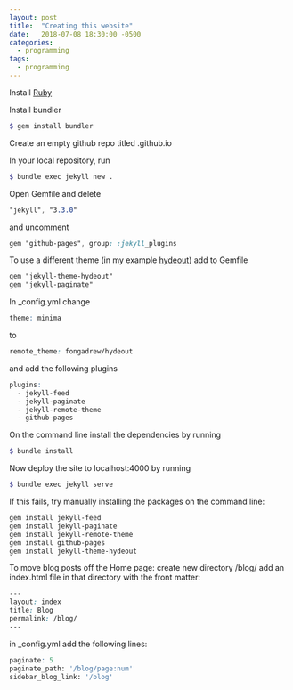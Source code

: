 ```yaml
---
layout: post
title:  "Creating this website"
date:   2018-07-08 18:30:00 -0500
categories: 
  - programming
tags: 
  - programming
---
```


Install [Ruby](https://www.ruby-lang.org/en/downloads/)

Install bundler
```scss
$ gem install bundler
```

Create an empty github repo titled <username>.github.io

In your local repository, run
```scss
$ bundle exec jekyll new .
```

Open Gemfile and delete
```scss
"jekyll", "3.3.0"
```
and uncomment
```scss
gem "github-pages", group: :jekyll_plugins
```

To use a different theme (in my example [hydeout](https://github.com/fongandrew/hydeout))
add to Gemfile
```scss
gem "jekyll-theme-hydeout"
gem "jekyll-paginate"
```
In _config.yml change
```scss
theme: minima
```
to 
```scss
remote_theme: fongadrew/hydeout
```
and add the following plugins
```scss
plugins:
  - jekyll-feed
  - jekyll-paginate
  - jekyll-remote-theme
  - github-pages
```

On the command line install the dependencies by running 
```scss
$ bundle install
```

Now deploy the site to localhost:4000 by running 
```scss
$ bundle exec jekyll serve
```

If this fails, try manually installing the packages on the command line:
```scss
gem install jekyll-feed
gem install jekyll-paginate
gem install jekyll-remote-theme
gem install github-pages
gem install jekyll-theme-hydeout
```

To move blog posts off the Home page:
create new directory /blog/
add an index.html file in that directory with the front matter: 
```scss
---
layout: index
title: Blog
permalink: /blog/
---
```
in _config.yml add the following lines:
```scss
paginate: 5
paginate_path: '/blog/page:num'
sidebar_blog_link: '/blog'
```